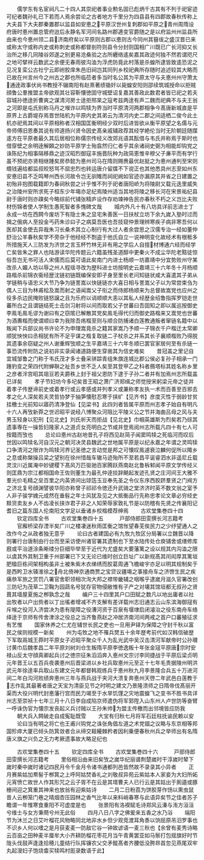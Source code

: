 <!-- { "loadSidebar": true } -->
　　儒学东有名宦祠凡二十四人其崇祀者事业勲名固已彪炳千古其有不列于祀宦迹可纪者魏孙礼已下若而人焉余尝论之古者地方千里分为四县县有四郡故春秋传称上大夫县下大夫郡秦置郡以监县如安悳之平原汉世州复刺郡如平原之青州周隋设府唐时悳州置总管府迨后永静名军河间名路州郡逓变官爵随之是以府监州州监县所由来也今悳州领二县济南府矣以平原则古郡以悳则古今同州其簮绂之盛汉晋已来或称太守或称内史或称刺史或称都督剖符则县令分封则国相广川既已广长河抑又长治所之移几同陵谷郊遂之别更易沧桑验之古所纒络逺矣嘉其政迹何独不然若谓咫尺之地可擘祥云数武之余便无春雨彼沟洫为浮虎防竟此村落是杀蝗所逮皆致逺恐泥之见况复栾公古社宁云即祔胶庠朱邑旧祠岂其同列乡校祀典所存随时追述较其大略而已故在州言州今之州古之郡也所临莅者多当时名公其为平原太守与夫悳州州守萧太通逹政事伏尚书教授不辍南阳有赵熹著绩锄奸以毙蝗安阳则邵续筑城授命以拒贼顔鲁公羣推盟主帝欲观其壮容靳懐徳固守城壁诏复嘉其善政此数君者皆已祀之若夫容城孙徳逹折曹爽之谋清河房士逹拒邢杲之寇考兹两逹有声二魏而祀典不与夫王翁之河即是屯氏别称马丹之堠诈以鸣犊为界当时平原清河两郡相争今髙唐新城直是平原界上古爵堤存焉晋世陆机为平原内史其弟云为清河内史二郡之间适栖二俊今此土机亦祀焉其间以平原相称者汉相国匡衡明经少双时后进皆欲从衡平原望之名儒与元帝师傅旧恩奏其说有师道扬兴贤令因史髙亲戚辅政荐其经学絶伦当时无阶朝廷随牒逺方在平原者最久其后居相位称儒宗传经义改郊兆语其酝借与韦氏并称焉于斯时也借穿壁之余明逹解頥之妙防平原学士殆翕然归仁者乎其余诸祠史弼为相能却钩党之诛陈纪为相事隔移鼎之迹汉昭烈御寇丰施晋阮种为政简恵惟辛穆父子亷平而有学行虽不预祀亦贤相继踵矣房恭懿为悳州司马在隋则赐赉最优赵挺之为悳州通判至宋则缗钱遍给都监叔皎怒骂不屈忠烈也转运唐介留牒不下谠正也其他悉具州志至如州东安悳旧县不乏鸣琴州西长河故令岂无驯雉而祠祀阙如官迹亦漏原其并省之日建置之初殆非抱图载籍即为春祠秋尝之计乎惟不列于祀者唐阳峤为将陵尉又载元迭里威失之治陵州安所求死子桓东少年塲亦足纪焉陵州适当其地将陵之移长河在宋景祐纪县尉于唐时则亦疎矣今略综前代铺张精庐设作存劝竦神告民亦春秋不朽之义岂比夫败材伤锦者使人学制生愚死智者多愧碑文哉
　　城内外凡十有八坊具详前志进士丁永成一坊在西闗今废坊下有隐士朱之显宅朱善医一日扶杖立坊下余九嵗入塾时过而揖之俄病人至投金丐药朱诊曰子之病莫吾医也吾技窥仲景理辨寒疾子病非寒吾何以医却其金使去异哉朱习长桑术其立心制行有大过人者余尝思之汉儒专治一经如董仲舒治公羊春秋矣学不旁杂于他经经不剽盗于他氏自立一说神明变化故经术有根秪多所措施天人三防发为济世之言玉杯竹林无非有用之学后人自擅材博通六经而经学亡矣皆朱之罪人也陆游读华陀传题云六籍虽残圣道醇中更秦火不成尘华陀老黠徒惊俗吾岂无书可活人宋儒而后莫可语此矣南门内进士杨顺一坊嘉靖中分宜势败州守某改杀人媚人坊以辱之州人程瑶寻改为歴科进士坊按明史云嘉靖三十六年冬十月杨顺路楷杀前锦衣衞经歴沈链初链既编保安即孑身至里长老问知链状咸大喜遣其子弟从学链稍与语忠义大节乃争为链詈嵩以快链链亦大喜日相与詈嵩父子以为常尝束刍为偶人三目为林甫桧及嵩而射之语闻嵩父子衔之而侍郎杨顺来为总督故嵩党也应州之役多杀边民掩败链怒譲之且为乐府以诮顺顺大恚以其私人经歴金绍鲁指挥罗铠走世蕃所白之且谓链结死士击剑习射将以间而取若父子世蕃曰吾固知之即以属巡按御史李鳯毛鳯毛谬为谢曰有之窃隂已解散其党矣鳯毛得代归而御史路楷来又嵩党也世蕃为酒夀楷而使谓顺曰幸为我除吾疡楷至则与顺合防捕诸白莲教通叛者窜链名籍中以叛闻下兵部议尚书许论不为申理嵩竟杀之籍其家嵩乃予顺一子锦衣千户楷迁太常卿顺犹怏怏曰丞相犹有所不足乎谋之楷复取链二子杖杀之并系其长子襄顺楷败乃得脱其遗事余窃疑之州人谢重辉攷顺之生平嘉靖三十六年冬顺已罢官家居何至有杀链一事恐流传附防之说初非实录闻诸道路便生穿凿其为信史难矣
　　昔冠盖之里记自宜城邹鲁之门称于韦氏茂才多士叠采骈踪青组朱旗连城比郡公侯必复孙子相承一门踵豹变之荣四代附蝉聨之祉吾乡世不乏人矣至其登甲乙之科者鴈塔标其姓名称乡里之彦者泮宫昭其爼豆若夫爵秩上封于祖父恩防下逮于子孙二者并有加焉州志所载盖已详矣
　　孝子节妇坊今多圮矣昔王昭之萧广济郑缉之师觉授宋躬梁元帝之徒并着孝子传歴谛前史或着孝行或云孝感或并列孝义或兼称孝友执一术而百善至百邪去孝之化人深矣若夫灵哲协梦于抽笋懐慰忍寒于挟纩【见齐书】彦度灭性于弱龄甘贫挂檄士光前知以寤药清净登仙【见梁书】此四刘者皆属平原而州志孝子始自有明凡十六人再攷新莽之世迟昭平说经八博聚众河阻比平陵义公之节并海曲吕母之风与夫男玉轻身以犯刑【见北史】刘氏祈天而拒战【见北史】巾帼英雄斯为烈矣若乃综其遗事専在一操哲妇隆家人之道贞女亮明白之节咸并登焉阅州志所载凡四十有七人可按籍而攷也
　　总论曰悳州古赵地昔孔子将西见赵简子闻窦鸣犊之死临河而叹后世因以鸣犊名河自汉元之朝河决灵县魏武之世地属平原是以纪永嘉之年谓之灵鸣犊口争清河之限诈为鸣犊河界记圣徳之言动觉是邦之可懐叹鳯遽衰泣麟何促所以陬乡之息或称槃操吕梁之望别在徐州惜哉车辙马迹殆所不至若昌平诞睿泗水非遥尼丘载灵汶川近属淹中妙键稷下髙风万匹驱驰百家腾跃燕南赵北鲁柝邾闻平原文学传经义则匡鼎为宗江都相国命王佐则董生为最孔仲逹掞辞飇起发迹孔贤之庄河间王大雅不羣光价毛精之垒百里之内英贤间出琼笾玉豆奉先圣之令仪东序西胶跻羣贤之门阀方之济北复号顔渊譬彼华阳亦称曾子祁祁令徳还升武骑之堂济济时英不数文翁之室予人非子骏学媿元成然在垂髫之年士风犹及见之大抵衡品行先称忠孝论文章必穷经史黩货卖友乡人不齿凌长挟诈君子非之人知荣辱家敦礼节是以防稽有先贤之传襄阳记耆旧之篇东国人伦南阳文学足以垂诸乡校楷模荐绅焉
　　古欢堂集巻四十四
　　钦定四库全书
　　古欢堂集巻四十五　　　戸部侍郎田雯撰长河志籍考
　　官廨桥梁存湮半矣广川之楼凄迷秋雨匡衡之馆怅望春芜俟民力之少纾望通人之改作今之从政者独无意乎
　　论曰古者建国必有九牧九牧区分局署以立魏晋以降则署行台唐制由行台而至采访使州诸官署其遗制也下至水陆传处仓庾铺舍或缮修库廐或平治道涂条晰缕分巨细毕举至于近代为尤盛矣大要藩篱之设以规其内沟洫之限以虞其外其制卫重于州部署已下又无论已维时创立巨址广以新规髙其闬闳厚其篱垣肥楹巨栋间架相构虽非土被朱紫木衣绨绣而胶葛周通飞檐峻宇亦足以明其规制矣于是西盻卫水辏淮徐之舟北倚神京通商贾之宝贷议疆塲之事接舟车之济啓生民之疾痛叅军旅之赏罚八署官舍职领相次洵大邦之襟带畿辅之咽喉乎逮嵗月滋久官署改创三防圮为茂草二卫鞠为园蔬名号犹存官物侵敝惟有子产之对壊其馆垣都无叔孙之贤葺其墙屋夏施之栁孰念之哉
　　编户三十四里其户口田赋之数凡以地出庸者以社出牧者以户出赀者以丁出徭者增减不齐支解有差详载州志旧通志云山东滨海御冦有斥堠之役河入济尝决为患有隄障之役漕河资于百泉有堰埭启闭濬治之役东南舟车络绎逹于京师有传舍津涂之役总之当齐鲁燕赵之冲居济南河间两戒之首户口蕃殖征求有艺惟
　　国家休养之仁尤在辅世长民之吏也一旦用尹铎为保障之守封千秋以富民之侯则规模一新矣
　　州为屯牧之地不罹兵燹五十余年歴考前代如汉韩信破歴下军取鬲城王莽时平原女子迟昭平聚众千人为乱光武中吴汉击清河军献帝时公孙瓉讨黄巾后魏孝昌二年平原刘树刘仓生叛隋平原李徳逸叛十年张金冦平原唐宗时安禄山反太守顔真卿起兵讨之徳宗征朱滔滔奔入悳州文宗讨李同捷战于平原后梁贞明元年晋王以五百兵夜袭悳州后晋梁进以乡社兵取悳州元至正十七年毛贵据陵州明洪武元年徐逹率兵取山东建文元年都督韩观练兵于悳州秋九月李景隆合兵五十万进河间二年白沟河败绩奔悳州三年与燕兵战于夹河大溃复奔悳州天啓二年武邑白莲教于志作乱其最著者唐之天宝为清臣见节之时明之建文乃景隆溃师之日隋帝伐髙丽开渠而大役兴明代封悳藩行宫而民力竭至于水旱饥馑之灾地震蝗飞之变书不胜书具详州志至崇祯十七年三月十八日李自成陷京师遣伪将军郭陞入山东州人卢世防等奋臂一呼诛伪官为懐宗发丧起义兵讨贼以王孙朱帅为盟主传檄而出邻境皆应防我
　　朝大兵入闗破走自成寃耻既雪
　　大宝有归秋七月将军石廷柱抚谕民赖以安
　　论曰当有明之将亡也王甫兴钩党之诛张角倡左道之术党锢之议略与东京相等邦国殄瘁大厦已倾头防箕敛者合从缔交耝耰棘矜者因利乗便春秋州兵之举师出有名隋唐义旗之兴负之无力考厥遗事故大略足纪也






　　古欢堂集巻四十五
　　钦定四库全书
　　古欢堂集巻四十六　　　戸部侍郎田雯撰长河志籍考
　　里俗相沿由来旧矣攷之嵗华纪丽谱荆楚嵗时干淳嵗时辇下嵗时秦中嵗时诸记四民月令千金月令诸书通都列邑皆然故不录录其小异者
　　正月赛紫姑加帬髻于栁箕之上呼阿姑焚香礼之刘敬叔异苑云紫姑本人家妾为大妇所妬元宵愤亡故世人作其形咒之云子胥不在云是其壻曹夫人已行云是其姑出于厠邉或豚栅间迎之箕重其神来也放翁有迎紫姑诗
　　二月二日粉荔为饼胶芽作饧以熏虫鼠昔人云栁笼门巷之晴烟杏压园林之香气比年以来料峭春寒与此语异矣节之佳者苏子瞻谓一年惟寒食重阳不可虚度是也
　　张景阳有洛褉赋毛诗郑风云溱与洧方洹洹兮维士与女方秉蕳兮州无此俗
　　四月八日八字之佛爰来五香之水乃浴
　　端阳节为沐兰之日艾叶榴花风物略同北地非水乡但少观竞渡耳角黍以饷屈原吊汨罗事也不识乡人何以嗜之是月获麦麦一防敌它谷一钟故谚语一麦三秋也【余曾有麦秀诗略云百亩之田种麦半厘牟大小齐耕防榴花枣花月当午青黄罢亚如马鬃打包揺旗好时节陇头伐鼓声逢逢拾穂儿童结行队挥镰农父交矛鏦髙者齐腰低没胯昻首忽见燕尾双牢丸起溲妇子饱烧畬买犊鸣村厖录数语于此】
